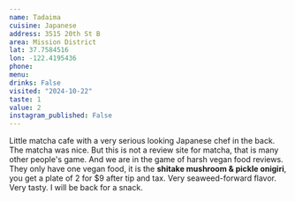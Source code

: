 ```yaml
---
name: Tadaima
cuisine: Japanese
address: 3515 20th St B
area: Mission District
lat: 37.7584516
lon: -122.4195436
phone: 
menu: 
drinks: False
visited: "2024-10-22"
taste: 1
value: 2
instagram_published: False
---
```


Little matcha cafe with a very serious looking Japanese chef in the back. The matcha was nice. But this is not a review site for matcha, that is many other people's game. And we are in the game of harsh vegan food reviews. They only have one vegan food, it is the **shitake mushroom & pickle onigiri**, you get a plate of 2 for $9 after tip and tax. Very seaweed-forward flavor. Very tasty. I will be back for a snack.
